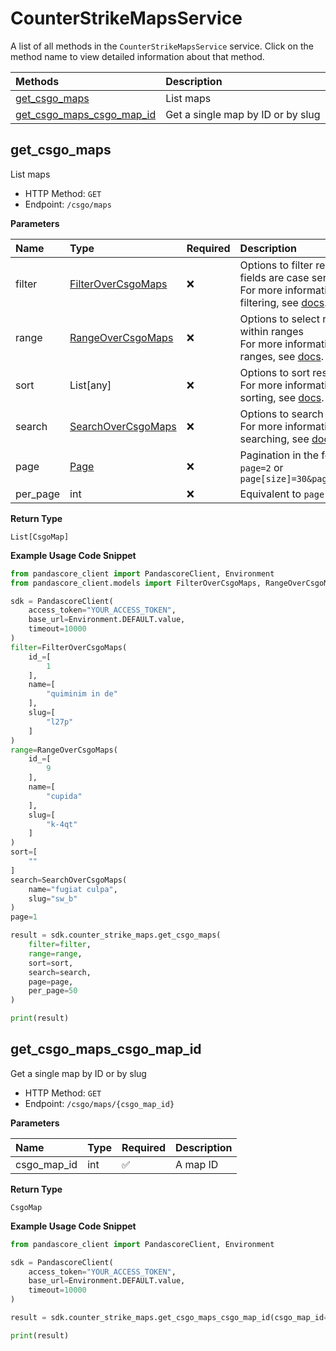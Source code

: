 # CounterStrikeMapsService

A list of all methods in the `CounterStrikeMapsService` service. Click on the method name to view detailed information about that method.

| Methods                                                 | Description                       |
| :------------------------------------------------------ | :-------------------------------- |
| [get_csgo_maps](#get_csgo_maps)                         | List maps                         |
| [get_csgo_maps_csgo_map_id](#get_csgo_maps_csgo_map_id) | Get a single map by ID or by slug |

## get_csgo_maps

List maps

- HTTP Method: `GET`
- Endpoint: `/csgo/maps`

**Parameters**

| Name     | Type                                                  | Required | Description                                                                                                                                         |
| :------- | :---------------------------------------------------- | :------- | :-------------------------------------------------------------------------------------------------------------------------------------------------- |
| filter   | [FilterOverCsgoMaps](../models/FilterOverCsgoMaps.md) | ❌       | Options to filter results. String fields are case sensitive <br/>For more information on filtering, see [docs](/docs/filtering-and-sorting#filter). |
| range    | [RangeOverCsgoMaps](../models/RangeOverCsgoMaps.md)   | ❌       | Options to select results within ranges <br/>For more information on ranges, see [docs](/docs/filtering-and-sorting#range).                         |
| sort     | List[any]                                             | ❌       | Options to sort results <br/>For more information on sorting, see [docs](/docs/filtering-and-sorting#sort).                                         |
| search   | [SearchOverCsgoMaps](../models/SearchOverCsgoMaps.md) | ❌       | Options to search results <br/>For more information on searching, see [docs](/docs/filtering-and-sorting#search).                                   |
| page     | [Page](../models/Page.md)                             | ❌       | Pagination in the form of `page=2` or `page[size]=30&page[number]=2`                                                                                |
| per_page | int                                                   | ❌       | Equivalent to `page[size]`                                                                                                                          |

**Return Type**

`List[CsgoMap]`

**Example Usage Code Snippet**

```python
from pandascore_client import PandascoreClient, Environment
from pandascore_client.models import FilterOverCsgoMaps, RangeOverCsgoMaps, SearchOverCsgoMaps

sdk = PandascoreClient(
    access_token="YOUR_ACCESS_TOKEN",
    base_url=Environment.DEFAULT.value,
    timeout=10000
)
filter=FilterOverCsgoMaps(
    id_=[
        1
    ],
    name=[
        "quiminim in de"
    ],
    slug=[
        "l27p"
    ]
)
range=RangeOverCsgoMaps(
    id_=[
        9
    ],
    name=[
        "cupida"
    ],
    slug=[
        "k-4qt"
    ]
)
sort=[
    ""
]
search=SearchOverCsgoMaps(
    name="fugiat culpa",
    slug="sw_b"
)
page=1

result = sdk.counter_strike_maps.get_csgo_maps(
    filter=filter,
    range=range,
    sort=sort,
    search=search,
    page=page,
    per_page=50
)

print(result)
```

## get_csgo_maps_csgo_map_id

Get a single map by ID or by slug

- HTTP Method: `GET`
- Endpoint: `/csgo/maps/{csgo_map_id}`

**Parameters**

| Name        | Type | Required | Description |
| :---------- | :--- | :------- | :---------- |
| csgo_map_id | int  | ✅       | A map ID    |

**Return Type**

`CsgoMap`

**Example Usage Code Snippet**

```python
from pandascore_client import PandascoreClient, Environment

sdk = PandascoreClient(
    access_token="YOUR_ACCESS_TOKEN",
    base_url=Environment.DEFAULT.value,
    timeout=10000
)

result = sdk.counter_strike_maps.get_csgo_maps_csgo_map_id(csgo_map_id=2)

print(result)
```

<!-- This file was generated by liblab | https://liblab.com/ -->
